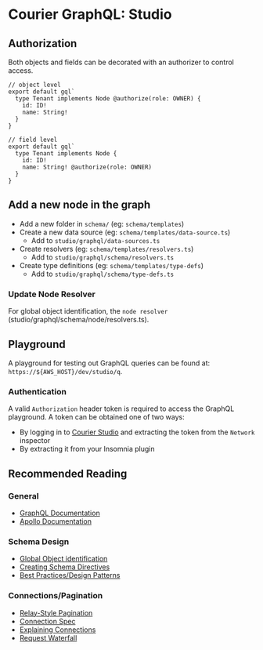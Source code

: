 # Courier GraphQL: Studio

## Authorization

Both objects and fields can be decorated with an authorizer to control access.

```
// object level
export default gql`
  type Tenant implements Node @authorize(role: OWNER) {
    id: ID!
    name: String!
  }
}

// field level
export default gql`
  type Tenant implements Node {
    id: ID!
    name: String! @authorize(role: OWNER)
  }
}
```

## Add a new node in the graph

- Add a new folder in `schema/` (eg: `schema/templates`)
- Create a new data source (eg: `schema/templates/data-source.ts`)
  - Add to `studio/graphql/data-sources.ts`
- Create resolvers (eg: `schema/templates/resolvers.ts`)
  - Add to `studio/graphql/schema/resolvers.ts`
- Create type definitions (eg: `schema/templates/type-defs`)
  - Add to `studio/graphql/schema/type-defs.ts`

### Update Node Resolver

For global object identification, the `node resolver` (studio/graphql/schema/node/resolvers.ts).

## Playground

A playground for testing out GraphQL queries can be found at: `https://${AWS_HOST}/dev/studio/q`.

### Authentication

A valid `Authorization` header token is required to access the GraphQL playground. A token can be obtained one of two ways:

- By logging in to [Courier Studio](http://localhost:3000) and extracting the token from the `Network` inspector
- By extracting it from your Insomnia plugin

## Recommended Reading

### General

- [GraphQL Documentation](https://graphql.org/learn/)
- [Apollo Documentation](https://www.apollographql.com/docs/)

### Schema Design

- [Global Object identification](https://graphql.org/learn/global-object-identification/)
- [Creating Schema Directives](https://www.apollographql.com/docs/apollo-server/schema/creating-directives/)
- [Best Practices/Design Patterns](https://www.moesif.com/blog/api-guide/graphql-best-practices-resources-and-design-patterns/)

### Connections/Pagination

- [Relay-Style Pagination](https://www.apollographql.com/docs/react/data/pagination/#relay-style-cursor-pagination)
- [Connection Spec](https://relay.dev/graphql/connections.htm)
- [Explaining Connections](https://www.apollographql.com/blog/explaining-graphql-connections-c48b7c3d6976/)
- [Request Waterfall](https://www.apollographql.com/blog/optimizing-your-graphql-request-waterfalls-7c3f3360b051/)
